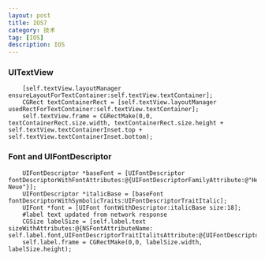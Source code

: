 ```yaml
---
layout: post
title: IOS7
category: 技术
tag: [IOS]
description: IOS
---
```



### UITextView
	
		[self.textView.layoutManager ensureLayoutForTextContainer:self.textView.textContainer];
		CGRect textContainerRect = [self.textView.layoutManager usedRectForTextContainer:self.textView.textContainer];
		self.textView.frame = CGRectMake(0,0, textContainerRect.size.width, textContainerRect.size.height + self.textView.textContainerInset.top + self.textView.textContainerInset.bottom);

### Font and UIFontDescriptor
		
		UIFontDescriptor *baseFont = [UIFontDescriptor fontDescriptorWithFontAttributes:@{UIFontDescriptorFamilyAttribute:@"Helvetica Neue"}];
		UIFontDescriptor *italicBase = [baseFont fontDescriptorWithSymbolicTraits:UIFontDescriptorTraitItalic];
		UIFont *font = [UIFont fontWithDescriptor:italicBase size:18];
		#label text updated from network response
		CGSize labelSize = [self.label.text sizeWithAttributes:@{NSFontAttributeName: self.label.font,UIFontDescriptorTraitItalitsAttribute:@{UIFontDescriptorTraitBold}}}];
		self.label.frame = CGRectMake(0,0, labelSize.width, labelSize.height);
		
